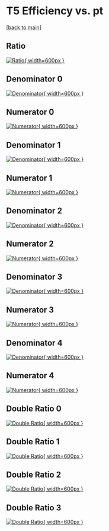 # T5 Efficiency vs. pt

[[back to main](./)]



## Ratio

[![Ratio](../mtv/var/T5_vtr_0_0_eff_pt.png){ width=600px }](../mtv/var/T5_vtr_0_0_eff_pt.pdf)

## Denominator 0

[![Denominator](../mtv/den/T5_vtr_0_0_eff_pt_den0.png){ width=600px }](../mtv/den/T5_vtr_0_0_eff_pt_den0.pdf)

## Numerator 0

[![Numerator](../mtv/num/T5_vtr_0_0_eff_pt_num0.png){ width=600px }](../mtv/num/T5_vtr_0_0_eff_pt_num0.pdf)

## Denominator 1

[![Denominator](../mtv/den/T5_vtr_0_0_eff_pt_den1.png){ width=600px }](../mtv/den/T5_vtr_0_0_eff_pt_den1.pdf)

## Numerator 1

[![Numerator](../mtv/num/T5_vtr_0_0_eff_pt_num1.png){ width=600px }](../mtv/num/T5_vtr_0_0_eff_pt_num1.pdf)

## Denominator 2

[![Denominator](../mtv/den/T5_vtr_0_0_eff_pt_den2.png){ width=600px }](../mtv/den/T5_vtr_0_0_eff_pt_den2.pdf)

## Numerator 2

[![Numerator](../mtv/num/T5_vtr_0_0_eff_pt_num2.png){ width=600px }](../mtv/num/T5_vtr_0_0_eff_pt_num2.pdf)

## Denominator 3

[![Denominator](../mtv/den/T5_vtr_0_0_eff_pt_den3.png){ width=600px }](../mtv/den/T5_vtr_0_0_eff_pt_den3.pdf)

## Numerator 3

[![Numerator](../mtv/num/T5_vtr_0_0_eff_pt_num3.png){ width=600px }](../mtv/num/T5_vtr_0_0_eff_pt_num3.pdf)

## Denominator 4

[![Denominator](../mtv/den/T5_vtr_0_0_eff_pt_den4.png){ width=600px }](../mtv/den/T5_vtr_0_0_eff_pt_den4.pdf)

## Numerator 4

[![Numerator](../mtv/num/T5_vtr_0_0_eff_pt_num4.png){ width=600px }](../mtv/num/T5_vtr_0_0_eff_pt_num4.pdf)

## Double Ratio 0

[![Double Ratio](../mtv/ratio/T5_vtr_0_0_eff_pt_ratio0.png){ width=600px }](../mtv/ratio/T5_vtr_0_0_eff_pt_ratio0.pdf)

## Double Ratio 1

[![Double Ratio](../mtv/ratio/T5_vtr_0_0_eff_pt_ratio1.png){ width=600px }](../mtv/ratio/T5_vtr_0_0_eff_pt_ratio1.pdf)

## Double Ratio 2

[![Double Ratio](../mtv/ratio/T5_vtr_0_0_eff_pt_ratio2.png){ width=600px }](../mtv/ratio/T5_vtr_0_0_eff_pt_ratio2.pdf)

## Double Ratio 3

[![Double Ratio](../mtv/ratio/T5_vtr_0_0_eff_pt_ratio3.png){ width=600px }](../mtv/ratio/T5_vtr_0_0_eff_pt_ratio3.pdf)

